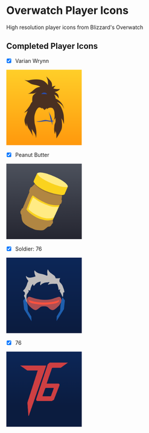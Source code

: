 # Overwatch Player Icons
High resolution player icons from Blizzard's Overwatch

## Completed Player Icons
- [x] Varian Wrynn
<img width="200px" src="https://raw.githubusercontent.com/ryancosans/overwatch-player-icons/master/varian_wrynn/square/varian_wrynn_square.png" alt="varian_wrynn_square.png">

- [x] Peanut Butter
<img width="200px" src="https://raw.githubusercontent.com/ryancosans/overwatch-player-icons/master/peanut_butter/square/peanut_butter_square.png" alt="varian_wrynn_square.png">

- [x] Soldier: 76
<img width="200px" src="https://raw.githubusercontent.com/ryancosans/overwatch-player-icons/master/soldier_76/square/soldier_76_square.png" alt="varian_wrynn_square.png">

- [x] 76
<img width="200px" src="https://raw.githubusercontent.com/ryancosans/overwatch-player-icons/master/76/square/76_square.png" alt="varian_wrynn_square.png">
